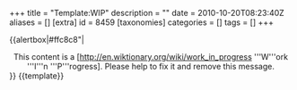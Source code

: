 +++
title = "Template:WIP"
description = ""
date = 2010-10-20T08:23:40Z
aliases = []
[extra]
id = 8459
[taxonomies]
categories = []
tags = []
+++

{{alertbox|#ffc8c8"|<center>This content is a [http://en.wiktionary.org/wiki/work_in_progress '''W'''ork '''I'''n '''P'''rogress]. Please help to fix it and remove this message.</center>}}
<noinclude>{{template}}</noinclude>
